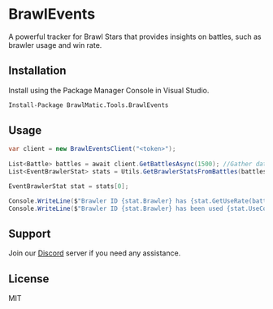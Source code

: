 # BrawlEvents
A powerful tracker for Brawl Stars that provides insights on battles, such as brawler usage and win rate.

## Installation
Install using the Package Manager Console in Visual Studio.
```ps
Install-Package BrawlMatic.Tools.BrawlEvents
```

## Usage
```cs
var client = new BrawlEventsClient("<token>");
    
List<Battle> battles = await client.GetBattlesAsync(1500); //Gather data from 1500 recent battles around the game
List<EventBrawlerStat> stats = Utils.GetBrawlerStatsFromBattles(battles, 16000020); //Parse stats from those previously fetched battles

EventBrawlerStat stat = stats[0];

Console.WriteLine($"Brawler ID {stat.Brawler} has {stat.GetUseRate(battles.Count)}% use rate, and {stat.GetWinRate()}% win rate in the map ID {stat.Map}."); //Brawler ID 16000020 has 3.87% use rate, and 31.03% win rate in the map ID 15000051.
Console.WriteLine($"Brawler ID {stat.Brawler} has been used {stat.UseCount} times and have won {stat.WinCount} times in the map ID {stat.Map}."); //Brawler ID 16000020 has been used 73 times and have won 27 times in the map ID 15000051.
```

## Support
Join our [Discord](https://discord.gg/AcE7W8h59D) server if you need any assistance.

## License
MIT